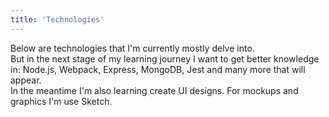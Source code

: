 ```yaml
---
title: 'Technologies'
---
```


Below are technologies that I'm currently mostly delve into.<br/> But in the
next stage of my learning journey I want to get better knowledge in: Node.js,
Webpack, Express, MongoDB, Jest and many more that will appear.<br/> In the
meantime I'm also learning create UI designs. For mockups and graphics I'm use
Sketch.
